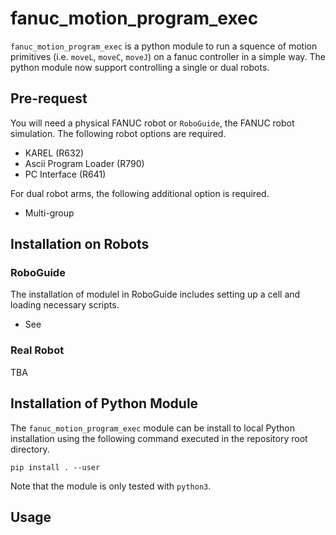 # fanuc_motion_program_exec

`fanuc_motion_program_exec` is a python module to run a squence of motion primitives (i.e. `moveL`, `moveC`, `moveJ`) on a fanuc controller in a simple way. The python module now support controlling a single or dual robots.

## Pre-request

You will need a physical FANUC robot or `RoboGuide`, the FANUC robot simulation. The following robot options are required.

- KAREL (R632)
- Ascii Program Loader (R790)
- PC Interface (R641)

For dual robot arms, the following additional option is required.

- Multi-group

## Installation on Robots

### RoboGuide

The installation of modulel in RoboGuide includes setting up a cell and loading necessary scripts.

- See

### Real Robot

TBA

## Installation of Python Module

The `fanuc_motion_program_exec` module can be install to local Python installation using the following command executed in the repository root directory.

```
pip install . --user
```

Note that the module is only tested with `python3`.

## Usage

